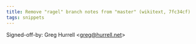 ```yaml
---
title: Remove "ragel" branch notes from "master" (wikitext, 7fc34cf)
tags: snippets
---
```


Signed-off-by: Greg Hurrell &lt;greg@hurrell.net&gt;
